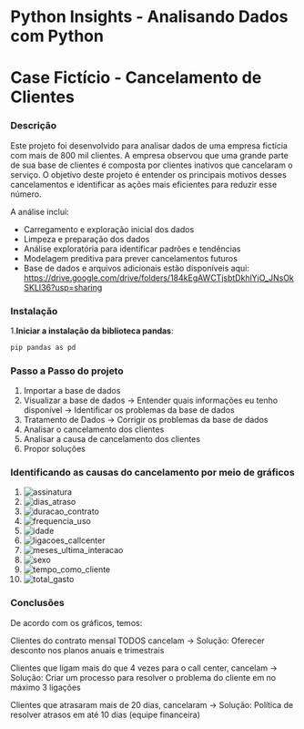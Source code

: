 # Python Insights - Analisando Dados com Python

# Case Fictício - Cancelamento de Clientes

### Descrição

Este projeto foi desenvolvido para analisar dados de uma empresa fictícia com mais de 800 mil clientes. A empresa observou que uma grande parte de sua base de clientes é composta por clientes inativos que cancelaram o serviço. O objetivo deste projeto é entender os principais motivos desses cancelamentos e identificar as ações mais eficientes para reduzir esse número.

A análise inclui:

- Carregamento e exploração inicial dos dados
- Limpeza e preparação dos dados
- Análise exploratória para identificar padrões e tendências
- Modelagem preditiva para prever cancelamentos futuros
- Base de dados e arquivos adicionais estão disponíveis aqui: https://drive.google.com/drive/folders/184kEgAWCTjsbtDkhlYjO_JNsOkSKLI36?usp=sharing

### Instalação

1.**Iniciar a instalação da biblioteca pandas**:
   ```bash
   pip pandas as pd
   ```

### Passo a Passo do projeto

1. Importar a base de dados
2. Visualizar a base de dados
     -> Entender quais informações eu tenho disponível
     -> Identificar os problemas da base de dados
3. Tratamento de Dados 
     -> Corrigir os problemas da base de dados
4. Analisar o cancelamento dos clientes
5. Analisar a causa de cancelamento dos clientes
6. Propor soluções



### Identificando as causas do cancelamento por meio de gráficos

1. ![assinatura](https://github.com/Davi-costap/python_insights_cancelamento_clientes/assets/148830331/233d4c6e-c4c4-4d37-af62-0783db7d52b1)
2. ![dias_atraso](https://github.com/Davi-costap/python_insights_cancelamento_clientes/assets/148830331/95723087-22ac-46f7-8aab-176cb5a2898b)
3. ![duracao_contrato](https://github.com/Davi-costap/python_insights_cancelamento_clientes/assets/148830331/460ee204-afdc-4743-b0e3-92658dcec591)
4. ![frequencia_uso](https://github.com/Davi-costap/python_insights_cancelamento_clientes/assets/148830331/5986b462-fb96-4923-8599-f4a95b0005b6)
5. ![idade](https://github.com/Davi-costap/python_insights_cancelamento_clientes/assets/148830331/7d8fce93-fd83-4669-9239-f6b9b6409d44)
6. ![ligacoes_callcenter](https://github.com/Davi-costap/python_insights_cancelamento_clientes/assets/148830331/b21d70c7-dabf-4108-9ea1-3b6707e64563)
7. ![meses_ultima_interacao](https://github.com/Davi-costap/python_insights_cancelamento_clientes/assets/148830331/68f0ba4e-ea23-484e-b8c3-f3a4d6448d2c)
8. ![sexo](https://github.com/Davi-costap/python_insights_cancelamento_clientes/assets/148830331/12fba0b7-d0be-4645-8611-af7b7611c01a)
9. ![tempo_como_cliente](https://github.com/Davi-costap/python_insights_cancelamento_clientes/assets/148830331/ab9d44fd-e683-4339-a2bf-bd5d1e54204a)
10. ![total_gasto](https://github.com/Davi-costap/python_insights_cancelamento_clientes/assets/148830331/c0712e07-b651-4372-92b7-ed2b8c347675)


### Conclusões

De acordo com os gráficos, temos:

Clientes do contrato mensal TODOS cancelam -> Solução: Oferecer desconto nos planos anuais e trimestrais

Clientes que ligam mais do que 4 vezes para o call center, cancelam -> Solução: Criar um processo para resolver o problema do cliente em no máximo 3 ligações

Clientes que atrasaram mais de 20 dias, cancelaram -> Solução: Política de resolver atrasos em até 10 dias (equipe financeira)












